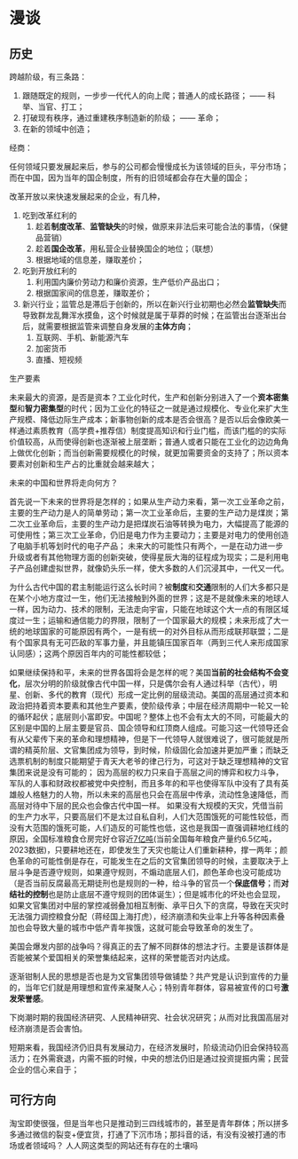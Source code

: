 # 漫谈

## 历史

跨越阶级，有三条路：

1. 跟随既定的规则，一步步一代代人的向上爬；普通人的成长路径； —— 科举、当官、打工；
2. 打破现有秩序，通过重建秩序制造新的阶级； —— 革命；
3. 在新的领域中创造；

经商：

任何领域只要发展起来后，参与的公司都会慢慢成长为该领域的巨头，平分市场；而在中国，因为当年的国企制度，所有的旧领域都会存在大量的国企；

改革开放以来快速发展起来的企业，有几种，

1. 吃到改革红利的
   1. 趁着**制度改革**、**监管缺失**的时候，做原来非法后来可能合法的事情，（保健品营销）
   2. 趁着**国企改革**，用私营企业替换国企的地位；（联想）
   3. 根据地域的信息差，赚取差价；
2. 吃到开放红利的
   1. 利用国内廉价劳动力和廉价资源，生产低价产品出口；
   2. 根据国家间的信息差，赚取差价；
3. 新兴行业；监管总是滞后于创新的，所以在新兴行业初期也必然会**监管缺失**而导致群龙乱舞浑水摸鱼，这个时候就是属于草莽的时候；在监管出台逐渐出台后，就需要根据监管来调整自身发展的**主体方向**；
   1. 互联网、手机、新能源汽车
   2. 加密货币
   3. 直播、短视频

生产要素

未来最大的资源，是否是资本？工业化时代，生产和创新分别进入了一个**资本密集型**和**智力密集型**的时代；因为工业化的特征之一就是通过规模化、专业化来扩大生产规模、降低边际生产成本；新事物创新的成本是否会很高？是否以后会像欧美一样通过素质教育（高学费+推荐信）制度提高知识和行业门槛，而该门槛的的实际价值较高，从而使得创新也逐渐被上层垄断；普通人或者只能在工业化的边边角角上做优化创新；而当创新需要规模化的时候，就更加需要资金的支持了；所以资本要素对创新和生产占的比重就会越来越大；

未来的中国和世界将走向何方？

首先说一下未来的世界将是怎样的；如果从生产动力来看，第一次工业革命之前，主要的生产动力是人的简单劳动；第一次工业革命后，主要的生产动力是煤炭；第二次工业革命后，主要的生产动力是把煤炭石油等转换为电力，大幅提高了能源的可使用性；第三次工业革命，仍旧是电力作为主要动力；主要是对电力的使用创造了电脑手机等划时代的电子产品；
未来大的可能性只有两个，一是在动力进一步升级或者有其他物理方面的创新突破，使得星辰大海的征程成为现实；二是利用电子产品创建虚拟世界，就像奶头乐一样，使大多数的人们沉浸其中，一代又一代。

为什么古代中国的君主制能运行这么长时间？被**制度**和**交通**限制的人们大多都只是在某个小地方度过一生，他们无法接触到外面的世界；这是不是就像未来的地球人一样，因为动力、技术的限制，无法走向宇宙，只能在地球这个大一点的有限区域度过一生；运输和通信能力的界限，限制了一个国家最大的规模；未来形成了大一统的地球国家的可能原因有两个，一是有统一的对外目标从而形成联邦联盟；二是有个国家具有无可匹敌的军事力量，并且能镇压国家百年（两到三代人来形成国家认同感）；这两个原因百年内的可能性都较低；

如果继续保持和平，未来的世界各国将会是怎样的呢？美国**当前的社会结构不会变化**，层次分明的阶级就像古代中国一样，只是偶尔会有人通过科举（古代），明星、创新、多代的教育（现代）形成一定比例的层级流动。美国的高层通过资本和政治把持着资本要素和其他生产要素，使阶级传承；中层在经济周期中一轮又一轮的循环起伏；底层则小富即安。中国呢？整体上也不会有太大的不同，可能最大的区别是中国的上层主要是官员、国企领导和红顶商人组成。可能习这一代领导还会有从父辈传下来的革命和理想精神，但是下一代领导人就很难说了，很可能就是所谓的精英阶层、文官集团成为领导，到时候，阶级固化会加速并更加严重；而缺乏选票机制的制度只能期望于青天大老爷的律己行为，可这对于缺乏理想精神的文官集团来说是没有可能的；
因为高层的权力只来自于高层之间的博弈和权力斗争，军队的人事和财政权都被党中央控制，而且多年的和平也使得军队中没有了具有英雄般人格魅力的人物，所以未来的高层也只会在高层中传承，流动性急速降低，而高层对待中下层的民众也会像古代中国一样。
如果没有大规模的天灾，凭借当前的生产力水平，只要高层们不是太过自私自利，人们大范围饿死的可能性较低，而没有大范围的饿死可能，人们造反的可能性也低，这也是我国一直强调耕地红线的原因，全国标准粮食仓房完好仓容近[7亿吨](https://news.cctv.com/2023/05/11/ARTI15cLayPUqmWUiqxotjir230511.shtml)(当前全国每年粮食产量约6.5亿吨，2023数据)，只要耕地还在，即使发生了天灾也能让人们重新耕种，撑一两年；颜色革命的可能性倒是存在，可能发生在之后的文官集团领导的时候，主要取决于上层斗争是否遵守规则，如果遵守规则，不煽动底层人们，颜色革命也没可能成功（是否当前反腐最高无期徒刑也是规则的一种，给斗争的官员一个**保底信号**；而**对结社的控制**也是防止底层不遵守规则的团体诞生）；但是城市化的坏处也会显现，如果文官集团对中层的掌控减弱叠加相互制衡、承平日久下的贪腐，导致在天灾时无法强力调控粮食分配（蒋经国上海打虎），经济崩溃和失业率上升等各种因素叠加也会导致大量的城市中低产青年挨饿，这就可能会导致革命的发生了。

美国会爆发内部的战争吗？得真正的去了解不同群体的想法才行。主要是该群体是否能被某个爱国相关的荣誉集结起来，这样的荣誉能否对内达成。

逐渐钳制人民的思想是否也是为文官集团领导做铺垫？共产党是认识到宣传的力量的，当年它们就是用理想和宣传来凝聚人心；特别青年群体，容易被宣传的口号**激发荣誉感**。

下岗潮时期的我国经济研究、人民精神研究、社会状况研究；从而对比我国高层对经济崩溃是否会害怕。

短期来看，我国经济仍旧具有发展动力，在经济发展时，阶级流动仍旧会保持较高活力；在外需衰退，内需不振的时候，中央的想法仍旧是通过投资提振内需；民营企业的信心来自于；


## 可行方向

淘宝即使很强，但是当年也只是推动到三四线城市的，甚至是青年群体；所以拼多多通过微信的裂变+便宜货，打通了下沉市场；那抖音的话，有没有没被打通的市场或者领域吗？
人人网这类型的网站还有存在的土壤吗

